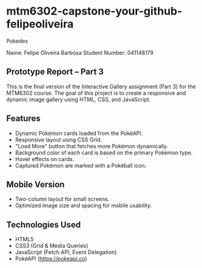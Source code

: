 # mtm6302-capstone-your-github-felipeoliveira
Pokedex

Name: Felipe Oliveira Barbosa 
Student Number: 041148179

## Prototype Report – Part 3

This is the final version of the Interactive Gallery assignment (Part 3) for the MTM6302 course. The goal of this project is to create a responsive and dynamic image gallery using HTML, CSS, and JavaScript.

## Features

- Dynamic Pokémon cards loaded from the PokéAPI.
- Responsive layout using CSS Grid.
- "Load More" button that fetches more Pokémon dynamically.
- Background color of each card is based on the primary Pokémon type.
- Hover effects on cards.
- Captured Pokémon are marked with a Pokéball icon.

## Mobile Version

- Two-column layout for small screens.
- Optimized image size and spacing for mobile usability.

## Technologies Used

- HTML5
- CSS3 (Grid & Media Queries)
- JavaScript (Fetch API, Event Delegation)
- PokéAPI (https://pokeapi.co)
